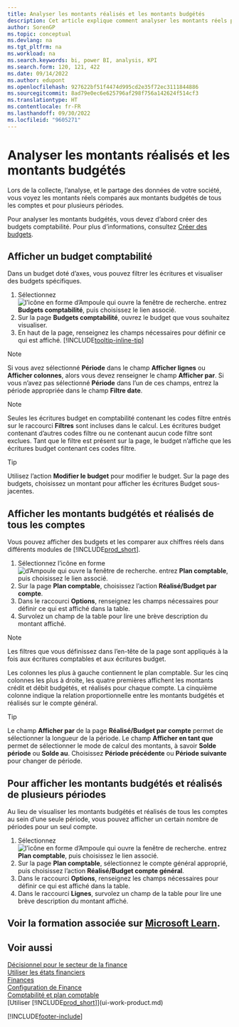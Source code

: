 ```yaml
---
title: Analyser les montants réalisés et les montants budgétés
description: Cet article explique comment analyser les montants réels par rapport aux montants budgétés afin de collecter, d’analyser et de partager les données de votre entreprise.
author: SorenGP
ms.topic: conceptual
ms.devlang: na
ms.tgt_pltfrm: na
ms.workload: na
ms.search.keywords: bi, power BI, analysis, KPI
ms.search.form: 120, 121, 422
ms.date: 09/14/2022
ms.author: edupont
ms.openlocfilehash: 927622bf51f4474d995cd2e35f72ec3111844886
ms.sourcegitcommit: 8ad79e0ec6e625796af298f756a142624f514cf3
ms.translationtype: HT
ms.contentlocale: fr-FR
ms.lasthandoff: 09/30/2022
ms.locfileid: "9605271"
---
```

# <a name="analyze-actual-amounts-versus-budgeted-amounts"></a>Analyser les montants réalisés et les montants budgétés

Lors de la collecte, l’analyse, et le partage des données de votre société, vous voyez les montants réels comparés aux montants budgétés de tous les comptes et pour plusieurs périodes.

Pour analyser les montants budgétés, vous devez d’abord créer des budgets comptabilité. Pour plus d’informations, consultez [Créer des budgets](finance-how-create-budgets.md).

## <a name="view-a-gl-budget"></a>Afficher un budget comptabilité

Dans un budget doté d’axes, vous pouvez filtrer les écritures et visualiser des budgets spécifiques.

1. Sélectionnez ![l’icône en forme d’Ampoule qui ouvre la fenêtre de recherche.](media/ui-search/search_small.png "Dites-moi ce que vous voulez faire") entrez **Budgets comptabilité**, puis choisissez le lien associé.
2. Sur la page **Budgets comptabilité**, ouvrez le budget que vous souhaitez visualiser.  
3. En haut de la page, renseignez les champs nécessaires pour définir ce qui est affiché. [!INCLUDE[tooltip-inline-tip](includes/tooltip-inline-tip_md.md)]

> [!NOTE]  
> Si vous avez sélectionné **Période** dans le champ **Afficher lignes** ou **Afficher colonnes**, alors vous devez renseigner le champ **Afficher par**. Si vous n’avez pas sélectionné **Période** dans l’un de ces champs, entrez la période appropriée dans le champ **Filtre date**.  

> [!NOTE]  
> Seules les écritures budget en comptabilité contenant les codes filtre entrés sur le raccourci **Filtres** sont incluses dans le calcul. Les écritures budget contenant d’autres codes filtre ou ne contenant aucun code filtre sont exclues. Tant que le filtre est présent sur la page, le budget n’affiche que les écritures budget contenant ces codes filtre.  

> [!TIP]  
> Utilisez l’action **Modifier le budget** pour modifier le budget. Sur la page des budgets, choisissez un montant pour afficher les écritures Budget sous-jacentes.

## <a name="view-actual-and-budgeted-amounts-for-all-accounts"></a>Afficher les montants budgétés et réalisés de tous les comptes

Vous pouvez afficher des budgets et les comparer aux chiffres réels dans différents modules de [!INCLUDE[prod_short](includes/prod_short.md)].

1. Sélectionnez l’icône en forme ![d’Ampoule qui ouvre la fenêtre de recherche.](media/ui-search/search_small.png "Dites-moi ce que vous voulez faire") entrez **Plan comptable**, puis choisissez le lien associé.  
2. Sur la page **Plan comptable**, choisissez l’action **Réalisé/Budget par compte**.
3. Dans le raccourci **Options**, renseignez les champs nécessaires pour définir ce qui est affiché dans la table.  
4. Survolez un champ de la table pour lire une brève description du montant affiché.

> [!NOTE]  
> Les filtres que vous définissez dans l’en-tête de la page sont appliqués à la fois aux écritures comptables et aux écritures budget.

Les colonnes les plus à gauche contiennent le plan comptable. Sur les cinq colonnes les plus à droite, les quatre premières affichent les montants crédit et débit budgétés, et réalisés pour chaque compte. La cinquième colonne indique la relation proportionnelle entre les montants budgétés et réalisés sur le compte général.  

> [!TIP]  
> Le champ **Afficher par** de la page **Réalisé/Budget par compte** permet de sélectionner la longueur de la période. Le champ **Afficher en tant que** permet de sélectionner le mode de calcul des montants, à savoir **Solde période** ou **Solde au**. Choisissez **Période précédente** ou **Période suivante** pour changer de période.  

## <a name="to-view-actual-and-budgeted-amounts-for-several-periods"></a>Pour afficher les montants budgétés et réalisés de plusieurs périodes  

Au lieu de visualiser les montants budgétés et réalisés de tous les comptes au sein d’une seule période, vous pouvez afficher un certain nombre de périodes pour un seul compte.  

1. Sélectionnez ![l’icône en forme d’Ampoule qui ouvre la fenêtre de recherche.](media/ui-search/search_small.png "Dites-moi ce que vous voulez faire") entrez **Plan comptable**, puis choisissez le lien associé.  
2. Sur la page **Plan comptable**, sélectionnez le compte général approprié, puis choisissez l’action **Réalisé/Budget compte général**.  
3. Dans le raccourci **Options**, renseignez les champs nécessaires pour définir ce qui est affiché dans la table.  
4. Dans le raccourci **Lignes**, survolez un champ de la table pour lire une brève description du montant affiché.  

## <a name="see-related-training-at-microsoft-learn"></a>Voir la formation associée sur [Microsoft Learn](/learn/modules/budgets-exchange-rates-dynamics-365-business-central/index).

## <a name="see-also"></a>Voir aussi

[Décisionnel pour le secteur de la finance](bi.md)  
[Utiliser les états financiers](bi-how-work-account-schedule.md)  
[Finances](finance.md)  
[Configuration de Finance](finance-setup-finance.md)  
[Comptabilité et plan comptable](finance-general-ledger.md)  
[Utiliser [!INCLUDE[prod_short](includes/prod_short.md)]](ui-work-product.md)  

[!INCLUDE[footer-include](includes/footer-banner.md)]
